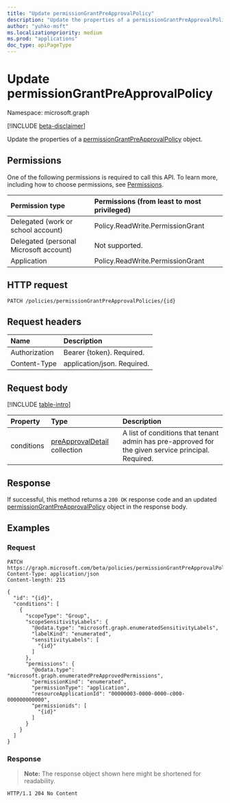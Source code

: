 ```yaml
---
title: "Update permissionGrantPreApprovalPolicy"
description: "Update the properties of a permissionGrantPreApprovalPolicy object."
author: "yuhko-msft"
ms.localizationpriority: medium
ms.prod: "applications"
doc_type: apiPageType
---
```


# Update permissionGrantPreApprovalPolicy
Namespace: microsoft.graph

[!INCLUDE [beta-disclaimer](../../includes/beta-disclaimer.md)]

Update the properties of a [permissionGrantPreApprovalPolicy](../resources/permissiongrantpreapprovalpolicy.md) object.

## Permissions
One of the following permissions is required to call this API. To learn more, including how to choose permissions, see [Permissions](/graph/permissions-reference).

|Permission type|Permissions (from least to most privileged)|
|:---|:---|
|Delegated (work or school account)|Policy.ReadWrite.PermissionGrant|
|Delegated (personal Microsoft account)|Not supported.|
|Application|Policy.ReadWrite.PermissionGrant|

## HTTP request

<!-- {
  "blockType": "ignored"
}
-->
``` http
PATCH /policies/permissionGrantPreApprovalPolicies/{id}
```

## Request headers
|Name|Description|
|:---|:---|
|Authorization|Bearer {token}. Required.|
|Content-Type|application/json. Required.|

## Request body
[!INCLUDE [table-intro](../../includes/update-property-table-intro.md)]


|Property|Type|Description|
|:---|:---|:---|
|conditions|[preApprovalDetail](../resources/preapprovaldetail.md) collection| A list of conditions that tenant admin has pre-approved for the given service principal.	Required.|



## Response

If successful, this method returns a `200 OK` response code and an updated [permissionGrantPreApprovalPolicy](../resources/permissiongrantpreapprovalpolicy.md) object in the response body.

## Examples

### Request
<!-- {
  "blockType": "request",
  "name": "update_permissiongrantpreapprovalpolicy"
}
-->
``` http
PATCH https://graph.microsoft.com/beta/policies/permissionGrantPreApprovalPolicies/{id}
Content-Type: application/json
Content-length: 215

{
  "id": "{id}",
  "conditions": [
    {
      "scopeType": "Group",
      "scopeSensitivityLabels": {
        "@odata.type": "microsoft.graph.enumeratedSensitivityLabels",
        "labelKind": "enumerated",
        "sensitivityLabels": [
          "{id}"
        ]
      },
      "permissions": {
        "@odata.type": "microsoft.graph.enumeratedPreApprovedPermissions",
        "permissionKind": "enumerated",
        "permissionType": "application",
        "resourceApplicationId": "00000003-0000-0000-c000-000000000000",
        "permissionids": [
          "{id}"
        ]
      }
    }
  ]
}
```


### Response
>**Note:** The response object shown here might be shortened for readability.
<!-- {
  "blockType": "response",
  "truncated": true
}
-->
``` http
HTTP/1.1 204 No Content
```

